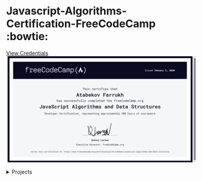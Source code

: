 # Javascript-Algorithms-Certification-FreeCodeCamp :bowtie:

[View Credentials](https://www.freecodecamp.org/certification/farrukhbek/javascript-algorithms-and-data-structures)
![photo](https://github.com/augini/javascript-algorithms-certification-freecodecamp/blob/master/certification.png)

<details>
           <summary>Projects</summary>
           <p>Project 1: Palindrome Checker</p>
           <p>Project 2: Roman Numeral Converter</p>
           <p>Project 3: Caesars Cipher</p>
           <p>Project 4: Phone Number Validator</p>
           <p>Project 5: Cash Register</p>
</details>
